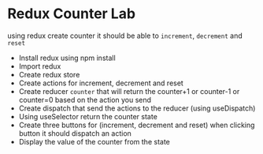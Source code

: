 # Redux Counter Lab

using redux create counter it should be able to `increment`, `decrement` and `reset`
* Install redux using npm install
* Import redux
* Create redux store
* Create actions for increment, decrement and reset
* Create reducer `counter` that will return the counter+1 or counter-1 or counter=0 based on the action you send
* Create dispatch that send the actions to the reducer (using useDispatch)
* Using useSelector return the counter state 
* Create three buttons for (increment, decrement and reset) when clicking button it should dispatch an action
* Display the value of the counter from the state 
